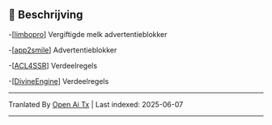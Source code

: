 ## 📃 Beschrijving
-[[limbopro](https://github.com/axtyet/Quan-X/tree/main/limbopro)]   Vergiftigde melk advertentieblokker

-[[app2smile](https://github.com/axtyet/Quan-X/tree/main/app2smile)] Advertentieblokker

-[[ACL4SSR](https://github.com/axtyet/Quan-X/tree/main/ACL4SSR)] Verdeelregels

-[[DivineEngine](https://github.com/axtyet/Quan-X/tree/main/DivineEngine)] Verdeelregels

---

Tranlated By [Open Ai Tx](https://github.com/OpenAiTx/OpenAiTx) | Last indexed: 2025-06-07

---